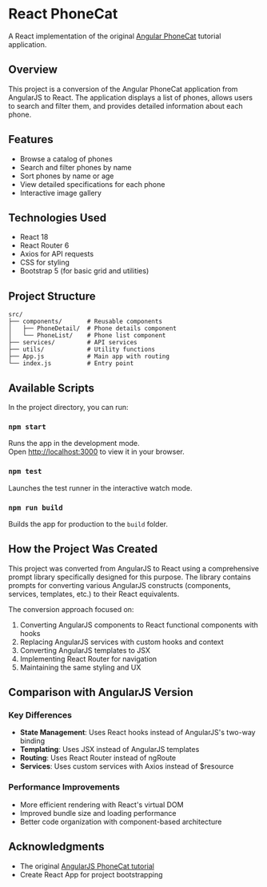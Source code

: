 # React PhoneCat

A React implementation of the original [Angular PhoneCat](https://github.com/angular/angular-phonecat) tutorial application.

## Overview

This project is a conversion of the Angular PhoneCat application from AngularJS to React. The application displays a list of phones, allows users to search and filter them, and provides detailed information about each phone.

## Features

- Browse a catalog of phones
- Search and filter phones by name
- Sort phones by name or age
- View detailed specifications for each phone
- Interactive image gallery

## Technologies Used

- React 18
- React Router 6
- Axios for API requests
- CSS for styling
- Bootstrap 5 (for basic grid and utilities)

## Project Structure

```
src/
├── components/       # Reusable components
│   ├── PhoneDetail/  # Phone details component
│   └── PhoneList/    # Phone list component
├── services/         # API services
├── utils/            # Utility functions
├── App.js            # Main app with routing
└── index.js          # Entry point
```

## Available Scripts

In the project directory, you can run:

### `npm start`

Runs the app in the development mode.\
Open [http://localhost:3000](http://localhost:3000) to view it in your browser.

### `npm test`

Launches the test runner in the interactive watch mode.

### `npm run build`

Builds the app for production to the `build` folder.

## How the Project Was Created

This project was converted from AngularJS to React using a comprehensive prompt library specifically designed for this purpose. The library contains prompts for converting various AngularJS constructs (components, services, templates, etc.) to their React equivalents.

The conversion approach focused on:

1. Converting AngularJS components to React functional components with hooks
2. Replacing AngularJS services with custom hooks and context
3. Converting AngularJS templates to JSX
4. Implementing React Router for navigation
5. Maintaining the same styling and UX

## Comparison with AngularJS Version

### Key Differences

- **State Management**: Uses React hooks instead of AngularJS's two-way binding
- **Templating**: Uses JSX instead of AngularJS templates
- **Routing**: Uses React Router instead of ngRoute
- **Services**: Uses custom services with Axios instead of $resource

### Performance Improvements

- More efficient rendering with React's virtual DOM
- Improved bundle size and loading performance
- Better code organization with component-based architecture

## Acknowledgments

- The original [AngularJS PhoneCat tutorial](https://github.com/angular/angular-phonecat)
- Create React App for project bootstrapping
